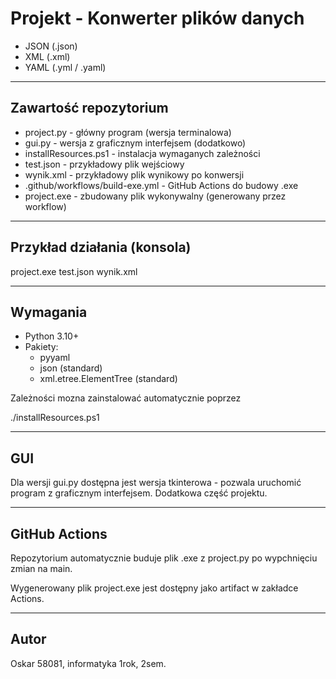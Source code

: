 # Projekt - Konwerter plików danych

- JSON (.json)  
- XML (.xml)  
- YAML (.yml / .yaml)

---

## Zawartość repozytorium

- project.py - główny program (wersja terminalowa)
- gui.py - wersja z graficznym interfejsem (dodatkowo)
- installResources.ps1 - instalacja wymaganych zależności
- test.json - przykładowy plik wejściowy
- wynik.xml - przykładowy plik wynikowy po konwersji
- .github/workflows/build-exe.yml - GitHub Actions do budowy .exe
- project.exe - zbudowany plik wykonywalny (generowany przez workflow)

---

## Przykład działania (konsola)


project.exe test.json wynik.xml

---

## Wymagania

- Python 3.10+
- Pakiety:
    - pyyaml
    - json (standard)
    - xml.etree.ElementTree (standard)

Zależności mozna zainstalować automatycznie poprzez 

./installResources.ps1

---

## GUI

Dla wersji gui.py dostępna jest wersja tkinterowa - pozwala uruchomić program z graficznym interfejsem.
Dodatkowa część projektu.

---

## GitHub Actions

Repozytorium automatycznie buduje plik .exe z project.py po wypchnięciu zmian na main.

Wygenerowany plik project.exe jest dostępny jako artifact w zakładce Actions.

---

## Autor

Oskar 58081, informatyka 1rok, 2sem.